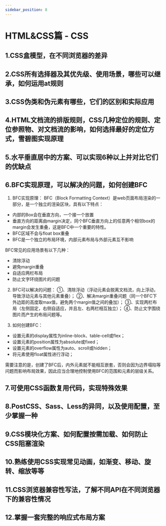 ```yaml
---
sidebar_position: 8
---
```


# HTML&CSS篇 - CSS
## 1.CSS盒模型，在不同浏览器的差异
## 2.CSS所有选择器及其优先级、使用场景，哪些可以继承，如何运用at规则
## 3.CSS伪类和伪元素有哪些，它们的区别和实际应用
## 4.HTML文档流的排版规则，CSS几种定位的规则、定位参照物、对文档流的影响，如何选择最好的定位方式，雪碧图实现原理
## 5.水平垂直居中的方案、可以实现6种以上并对比它们的优缺点
## 6.BFC实现原理，可以解决的问题，如何创建BFC
1. BFC实现原理：
BFC（Block Formatting Context）是web页面布局渲染的一部分，是一个独立的渲染区块，具有以下特点：
- 内部的Box会在垂直方向，一个接一个放置
- 垂直方向的距离由margin决定，同个BFC垂直方向上的任意两个相邻box的margin会发生重叠，这是BFC中一个重要的特性。
- BFC区域不会与float box重叠
- BFC是一个独立的布局环境，内部元素布局与外部元素互不影响

BFC常见的应用场景有以下几种：
- 清除浮动
- 避免margin重叠
- 自适应两栏布局
- 防止文字环绕图片的问题

2. BFC可以解决的问题：
①、清除浮动（浮动元素会脱离文档流，向上浮动，导致浮动元素与其他元素重叠）；
②、解决margin重叠问题（同一个BFC下外边距的高度取max值，避免两个margin值之间的叠加）；
③、实现两栏布局（左侧固定，右侧自适应，并且左、右两栏相互独立）；
④、防止文字围绕图片而产生的布局问题等。

3. 如何创建BFC：
- 设置元素的display属性为inline-block、table-cell或flex；
- 设置元素的position属性为absolute或fixed；
- 设置元素的overflow属性为auto、scroll或hidden；
- 将元素使用float属性进行浮动；

需要注意的是，创建了BFC后，内外元素就不能相互嵌套，否则会因为边界塌陷等问题而影响布局效果，因此应当合理地控制使用BFC的范围和元素的层级关系。


## 7.可使用CSS函数复用代码，实现特殊效果
## 8.PostCSS、Sass、Less的异同，以及使用配置，至少掌握一种
## 9.CSS模块化方案、如何配置按需加载、如何防止CSS阻塞渲染
## 10.熟练使用CSS实现常见动画，如渐变、移动、旋转、缩放等等
## 11.CSS浏览器兼容性写法，了解不同API在不同浏览器下的兼容性情况
## 12.掌握一套完整的响应式布局方案